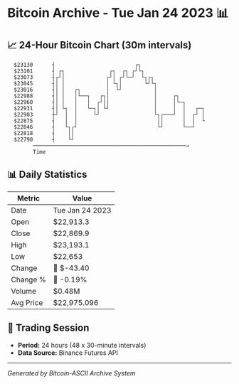 # Bitcoin Archive - Tue Jan 24 2023 📊

## 📈 24-Hour Bitcoin Chart (30m intervals)

```
  $23130      ┤                         ┌┐                     
  $23101      ┤ ┌┐              ┌┐  ┌┐ ┌┘└┐                    
  $23073      ┤┌┘│             ┌┘│ ┌┘└─┘  └┐┌┐                 
  $23045      ┤│ │             │ └┐│       └┘└┐                
  $23016      ┤│ │   ┌┐        │  └┘          │                
  $22988      ┤│ │   │└──┐   ┌┐│              │     ┌┐         
  $22960      ┤│ │   │   │  ┌┘││              │     │└─┐       
  $22931      ┤│ └┐  │   └─┐│ └┘              │     │  │   ┌─┐ 
  $22903      ┼┘  │  │     └┘                 └┐┌───┘  │  ┌┘ │ 
  $22875      ┤   │  │                         ││      │  │  └ 
  $22846      ┤   └┐┌┘                         └┘      └──┘    
  $22818      ┤    ││                                          
  $22790      ┤    └┘                                          
        ────────────────────────────────────────────────→
        Time
```

## 📊 Daily Statistics

| Metric | Value |
|--------|-------|
| Date | Tue Jan 24 2023 |
| Open | $22,913.3 |
| Close | $22,869.9 |
| High | $23,193.1 |
| Low | $22,653 |
| Change | 🔴 $-43.40 |
| Change % | 🔴 -0.19% |
| Volume | $0.48M |
| Avg Price | $22,975.096 |

## 📅 Trading Session

- **Period:** 24 hours (48 x 30-minute intervals)
- **Data Source:** Binance Futures API

---
*Generated by Bitcoin-ASCII Archive System*
